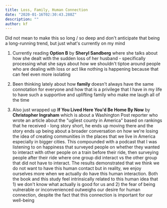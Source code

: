 ```yaml
---
title: Loss, Family, Human Connection
date: "2020-01-16T02:30:43.288Z"
description: ""
author: kf
---
```


Did not mean to make this so long / so deep and don't anticipate that being a long-running trend, but just what's currently on my mind

1. Currently reading **Option B** by **Sheryl Sandberg** where she talks about how she dealt with the sudden loss of her husband - specifically processing what she says about how we shouldn't tiptoe around people who are dealing with loss or act like nothing is happening because that can feel even more isolating

1. Been thinking lately about how **family** doesn't always have the same connotation for everyone and how that is a privilege that I have in my life to have such a supportive and uplifting family who make me laugh all of the time

1. Also just wrapped up **If You Lived Here You'd Be Home By Now** by **Christopher Ingraham** which is about a Washington Post reporter who wrote an article about the "ugliest county in America" based on rankings that he received - long story short, he ends up moving there and the story ends up being about a broader conversation on how we're losing the idea of creating communities in the places that we live in America especially in bigger cities. This compounded with a podcast that I was listening to on happiness that surveyed people on whether they wanted to interact with other people on a train before their ride, then surveying people after their ride where one group did interact vs the other group that did not have to interact. The results demonstrated that we think we do not want to have this human contact but in reality, we enjoy ourselves more when we actually do have this human interaction. Both the book and this study feel intrinsically related to this human idea that 1) we don't know what actually is good for us and 2) the fear of being vulnerable or inconvenienced outweighs our desire for human connection, despite the fact that this connection is important for our well-being
